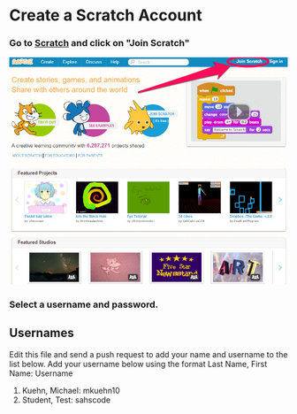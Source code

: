 # Create a Scratch Account
### Go to <a href="http://scratch.mit.edu" target=new>Scratch</a> and click on "Join Scratch"

![Create Account](create_account_1.png)

### Select a username and password.  

## Usernames
Edit this file and send a push request to add your name and username to the list below.
Add your username below using the format Last Name, First Name: Username


1) Kuehn, Michael: mkuehn10   
2) Student, Test: sahscode   
